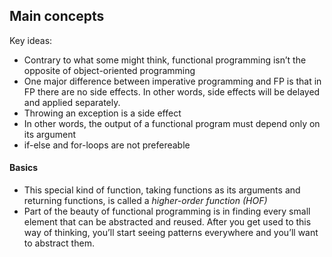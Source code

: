## Main concepts

Key ideas:
* Contrary to what some might think, functional programming isn’t the opposite of object-oriented programming
* One major difference between imperative programming and FP is that in FP there are
  no side effects. In other words, side effects
  will be delayed and applied separately.
* Throwing an exception is a side effect
* In other words, the output of a functional program
  must depend only on its argument
* if-else and for-loops are not prefereable

#### Basics

* This special kind of function, taking functions as its arguments and returning functions, is called a *higher-order function (HOF)*
* Part of the beauty of functional programming is in finding every small element that
  can be abstracted and reused. After you get used to this way of thinking, you’ll start
  seeing patterns everywhere and you’ll want to abstract them.
